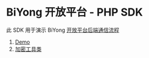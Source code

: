 # BiYong 开放平台 - PHP SDK

此 SDK 用于演示 BiYong [开放平台后端通信流程](https://github.com/openbiyong/biyong-developer/blob/master/BiYong商户平台通信规范.md)

1. [Demo](https://github.com/openbiyong/biyong-open-api-php/blob/master/Demo.php)
2. [加密工具类](https://github.com/openbiyong/biyong-open-api-php/blob/master/BiYongMerchantCipher.php)
